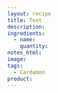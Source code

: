 ```yaml
---
layout: recipe
title: Test
description:
ingredients:
  - name:
    quantity:
notes_html:
image:
tags:
  - Cardamon
product:
---
```



